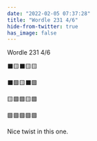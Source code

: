 ```yaml
---
date: "2022-02-05 07:37:28"
title: "Wordle 231 4/6"
hide-from-twitter: true
has_image: false
---
```


Wordle 231 4/6

⬛🟨⬛🟨🟨

⬛🟩🟨⬛🟩

🟨🟩🟩🟨🟩

🟩🟩🟩🟩🟩

Nice twist in this one.
